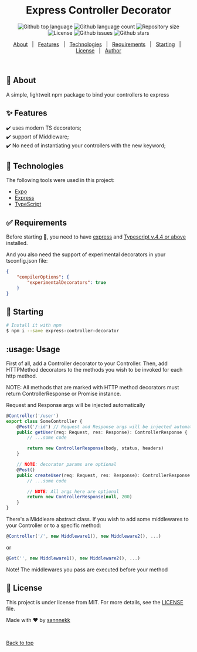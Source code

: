 <h1 align="center">Express Controller Decorator</h1>

<p align="center">
  <img alt="Github top language" src="https://img.shields.io/github/languages/top/sannnekk/express-controller-decorator?color=56BEB8">

  <img alt="Github language count" src="https://img.shields.io/github/languages/count/sannnekk/express-controller-decorator?color=56BEB8">

  <img alt="Repository size" src="https://img.shields.io/github/repo-size/sannnekk/express-controller-decorator?color=56BEB8">

  <img alt="License" src="https://img.shields.io/github/license/sannnekk/express-controller-decorator?color=56BEB8">

  <img alt="Github issues" src="https://img.shields.io/github/issues/sannnekk/express-controller-decorator?color=56BEB8" />

  <img alt="Github stars" src="https://img.shields.io/github/stars/sannnekk/express-controller-decorator?color=56BEB8" />
</p>

<!-- Status -->

<!-- <h4 align="center">
	🚧  Express Controller Decorator 🚀 Under construction...  🚧
</h4>

<hr> -->

<p align="center">
  <a href="#dart-about">About</a> &#xa0; | &#xa0; 
  <a href="#sparkles-features">Features</a> &#xa0; | &#xa0;
  <a href="#rocket-technologies">Technologies</a> &#xa0; | &#xa0;
  <a href="#white_check_mark-requirements">Requirements</a> &#xa0; | &#xa0;
  <a href="#checkered_flag-starting">Starting</a> &#xa0; | &#xa0;
  <a href="#memo-license">License</a> &#xa0; | &#xa0;
  <a href="https://github.com/{{YOUR_GITHUB_USERNAME}}" target="_blank">Author</a>
</p>

<br>

## :dart: About

A simple, lightweit npm package to bind your controllers to express

## :sparkles: Features

:heavy_check_mark: uses modern TS decorators;\
:heavy_check_mark: support of Middleware;\
:heavy_check_mark: No need of instantiating your controllers with the new keyword;

## :rocket: Technologies

The following tools were used in this project:

- [Expo](https://expo.io/)
- [Express](https://expressjs.com/)
- [TypeScript](https://www.typescriptlang.org/)

## :white_check_mark: Requirements

Before starting :checkered_flag:, you need to have [express](https://expressjs.com) and [Typescript v.4.4 or above](https://www.typescriptlang.org/) installed.

And you also need the support of experimental decorators in your tsconfig.json file:

```json
{
	"compilerOptions": {
		"experimentalDecorators": true
	}
}
```

## :checkered_flag: Starting

```bash
# Install it with npm
$ npm i --save express-controller-decorator
```

## :usage: Usage

First of all, add a Controller decorator to your Controller. Then, add HTTPMethod decorators to the methods you wish to be invoked for each http method.

NOTE: All methods that are marked with HTTP method decorators must return ControllerResponse or Promise<ControllerResponse> instance.

Request and Response args will be injected automatically

```ts
@Controller('/user')
export class SomeController {
	@Post('/:id') // Request and Response args will be injected automatically
	public getUser(req: Request, res: Response): ControllerResponse {
		// ...some code

		return new ControllerResponse(body, status, headers)
	}

	// NOTE: decorator params are optional
	@Post()
	public createUser(req: Request, res: Response): ControllerResponse {
		// ...some code

		// NOTE: All args here are optional
		return new ControllerResponse(null, 200)
	}
}
```

There's a Middleare abstract class. If you wish to add some middlewares to your Controller or to a specific method:

```ts
@Controller('/', new Middleware1(), new Middleware2(), ...)
```

or

```ts
@Get('', new Middleware1(), new Middleware2(), ...)
```

Note! The middlewares you pass are executed before your method

## :memo: License

This project is under license from MIT. For more details, see the [LICENSE](LICENSE.md) file.

Made with :heart: by <a href="https://github.com/sannnekk" target="_blank">sannnekk</a>

&#xa0;

<a href="#top">Back to top</a>
